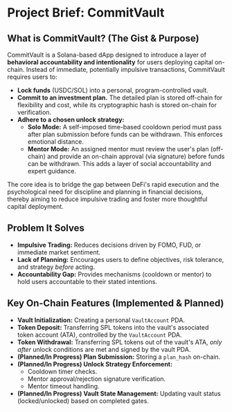 # Project Brief: CommitVault

## What is CommitVault? (The Gist & Purpose)

CommitVault is a Solana-based dApp designed to introduce a layer of **behavioral
accountability and intentionality** for users deploying capital on-chain.
Instead of immediate, potentially impulsive transactions, CommitVault requires
users to:

- **Lock funds** (USDC/SOL) into a personal, program-controlled vault.
- **Commit to an investment plan.** The detailed plan is stored off-chain for
  flexibility and cost, while its cryptographic hash is stored on-chain for
  verification.
- **Adhere to a chosen unlock strategy:**
  - **Solo Mode:** A self-imposed time-based cooldown period must pass after
    plan submission before funds can be withdrawn. This enforces emotional
    distance.
  - **Mentor Mode:** An assigned mentor must review the user's plan (off-chain)
    and provide an on-chain approval (via signature) before funds can be
    withdrawn. This adds a layer of social accountability and expert guidance.

The core idea is to bridge the gap between DeFi's rapid execution and the
psychological need for discipline and planning in financial decisions, thereby
aiming to reduce impulsive trading and foster more thoughtful capital
deployment.

## Problem It Solves

- **Impulsive Trading:** Reduces decisions driven by FOMO, FUD, or immediate
  market sentiment.
- **Lack of Planning:** Encourages users to define objectives, risk tolerance,
  and strategy _before_ acting.
- **Accountability Gap:** Provides mechanisms (cooldown or mentor) to hold users
  accountable to their stated intentions.

## Key On-Chain Features (Implemented & Planned)

- **Vault Initialization:** Creating a personal `VaultAccount` PDA.
- **Token Deposit:** Transferring SPL tokens into the vault's associated token
  account (ATA), controlled by the `VaultAccount` PDA.
- **Token Withdrawal:** Transferring SPL tokens out of the vault's ATA, _only
  after_ unlock conditions are met and signed by the vault PDA.
- **(Planned/In Progress) Plan Submission:** Storing a `plan_hash` on-chain.
- **(Planned/In Progress) Unlock Strategy Enforcement:**
  - Cooldown timer checks.
  - Mentor approval/rejection signature verification.
  - Mentor timeout handling.
- **(Planned/In Progress) Vault State Management:** Updating vault status
  (locked/unlocked) based on completed gates.
